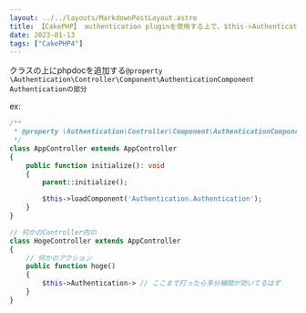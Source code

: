 ```yaml
---
layout: ../../layouts/MarkdownPostLayout.astro
title: 【CakePHP】 authentication pluginを使用する上で、$this->Authenticationの補完機能を効かす
date: 2023-01-13
tags: ["CakePHP4"]
---
```


クラスの上にphpdocを追加する`@property \Authentication\Controller\Component\AuthenticationComponent Authenticationの部分`

ex:
```php
/**
 * @property \Authentication\Controller\Component\AuthenticationComponent Authentication
 */
class AppController extends AppController
{
    public function initialize(): void
    {
        parent::initialize();

        $this->loadComponent('Authentication.Authentication');
    }
}
```

```php
// 何かのController内の
class HogeController extends AppController
{
    // 何かのアクション
    public function hoge()
    {
        $this->Authentication-> // ここまで打ったら多分補間が効いてるはず
    }
}
```